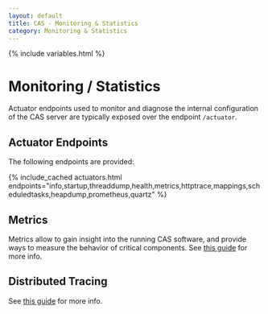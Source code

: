 ```yaml
---
layout: default
title: CAS - Monitoring & Statistics
category: Monitoring & Statistics
---
```


{% include variables.html %}

# Monitoring / Statistics

Actuator endpoints used to monitor and diagnose the internal configuration of the CAS server are typically
exposed over the endpoint `/actuator`.

## Actuator Endpoints

The following endpoints are provided:

{% include_cached actuators.html endpoints="info,startup,threaddump,health,metrics,httptrace,mappings,scheduledtasks,heapdump,prometheus,quartz" %}

## Metrics

Metrics allow to gain insight into the running CAS software, and provide 
ways to measure the behavior of critical components. 
See [this guide](Configuring-Metrics.html) for more info.

## Distributed Tracing

See [this guide](Distributed-Tracing-Sleuth.html) for more info.